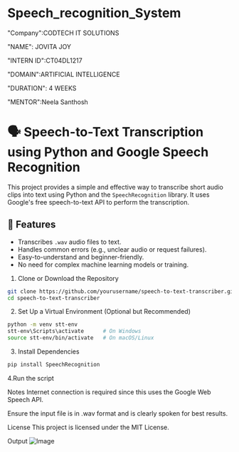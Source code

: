 # Speech_recognition_System

"Company":CODTECH IT SOLUTIONS

"NAME": JOVITA JOY

"INTERN ID":CT04DL1217

"DOMAIN":ARTIFICIAL INTELLIGENCE

"DURATION": 4 WEEKS

"MENTOR":Neela Santhosh

# 🗣️ Speech-to-Text Transcription using Python and Google Speech Recognition

This project provides a simple and effective way to transcribe short audio clips into text using Python and the `SpeechRecognition` library. It uses Google's free speech-to-text API to perform the transcription.

## 📌 Features

- Transcribes `.wav` audio files to text.
- Handles common errors (e.g., unclear audio or request failures).
- Easy-to-understand and beginner-friendly.
- No need for complex machine learning models or training.

1. Clone or Download the Repository 
```sh
git clone https://github.com/yourusername/speech-to-text-transcriber.git
cd speech-to-text-transcriber
```
 2. Set Up a Virtual Environment (Optional but Recommended)
```sh
python -m venv stt-env
stt-env\Scripts\activate      # On Windows
source stt-env/bin/activate   # On macOS/Linux
```
3. Install Dependencies
```sh
pip install SpeechRecognition
```
4.Run the script

 Notes
Internet connection is required since this uses the Google Web Speech API.

Ensure the input file is in .wav format and is clearly spoken for best results.

License
This project is licensed under the MIT License.

Output
![Image](https://github.com/user-attachments/assets/cdf58192-0295-4fa5-bd10-afe3b25a5fee)
